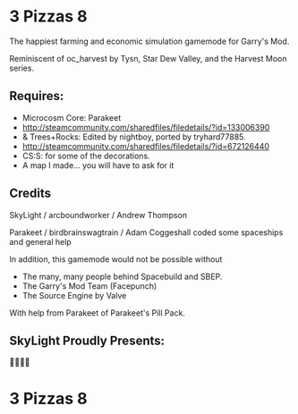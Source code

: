 # 3 Pizzas 8

The happiest farming and economic simulation gamemode for Garry's Mod.

Reminiscent of oc_harvest by Tysn, Star Dew Valley, and the Harvest Moon series.

## Requires:   
- Microcosm Core: Parakeet
- http://steamcommunity.com/sharedfiles/filedetails/?id=133006390
- & Trees+Rocks: Edited by nightboy, ported by tryhard77885.
- http://steamcommunity.com/sharedfiles/filedetails/?id=672126440
- CS:S: for some of the decorations.
- A map I made... you will have to ask for it

## Credits
SkyLight / arcboundworker		/ Andrew Thompson

Parakeet / birdbrainswagtrain	/ Adam Coggeshall coded some spaceships and general help

In addition, this gamemode would not be possible without
- The many, many people behind Spacebuild and SBEP.
- The Garry's Mod Team (Facepunch)
- The Source Engine by Valve

With help from Parakeet of Parakeet's Pill Pack.

## SkyLight Proudly Presents:

🍕🍕🍕😋
# 3 Pizzas 8
